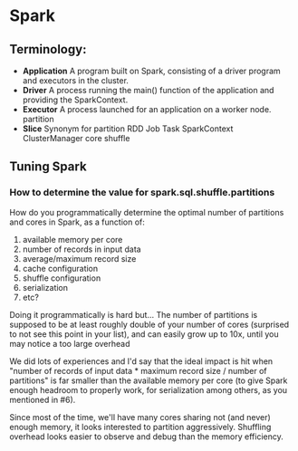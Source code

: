 # Spark

## Terminology:

* **Application** A program built on Spark, consisting of a driver program and executors in the cluster.
* **Driver** A process running the main() function of the application and providing the SparkContext.
* **Executor** A process launched for an application on a worker node.
partition
* **Slice** Synonym for partition
RDD
Job
Task
SparkContext
ClusterManager
core
shuffle


## Tuning Spark

### How to determine the value for spark.sql.shuffle.partitions

How do you programmatically determine the optimal number of partitions and cores in Spark, as a function of:
1. available memory per core
2. number of records in input data
3. average/maximum record size
4. cache configuration
5. shuffle configuration
6. serialization
7. etc?

Doing it programmatically is hard but...
The number of partitions is supposed to be at least roughly double of your number of cores (surprised to not see this point in your list), and can easily grow up to 10x, until you may notice a too large overhead

We did lots of experiences and I'd say that the ideal impact is hit when "number of records of input data * maximum record size / number of partitions" is far smaller than the available memory per core (to give Spark enough headroom to properly work, for serialization among others, as you mentioned in #6).

Since most of the time, we'll have many cores sharing not (and never) enough memory, it looks interested to partition aggressively. Shuffling overhead looks easier to observe and debug than the memory efficiency.

